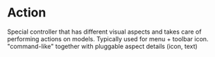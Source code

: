 # Action

Special controller that has different visual aspects and takes care of performing
actions on models. Typically used for menu + toolbar icon. "command-like" together
with pluggable aspect details (icon, text)
